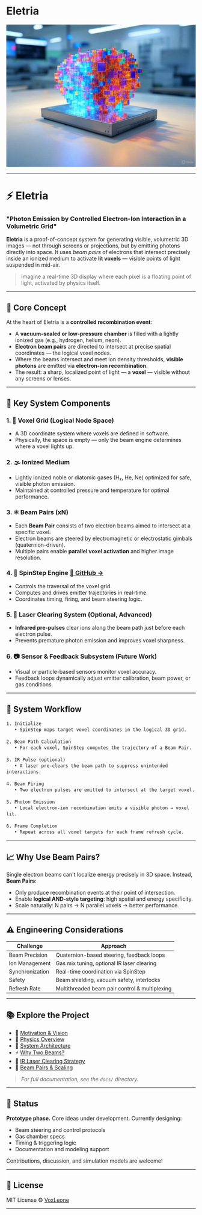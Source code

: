 # Eletria
![Eletria Concept Diagram](docs/assets/eletria_set.jpg)

---

# ⚡️ Eletria

### "Photon Emission by Controlled Electron-Ion Interaction in a Volumetric Grid"

**Eletria** is a proof-of-concept system for generating visible, volumetric 3D images — not through screens or projections, but by emitting photons directly into space. It uses *beam pairs* of electrons that intersect precisely inside an ionized medium to activate **lit voxels** — visible points of light suspended in mid-air.

> Imagine a real-time 3D display where each pixel is a floating point of light, activated by physics itself.

---

## 🧠 Core Concept

At the heart of Eletria is a **controlled recombination event**:

- A **vacuum-sealed or low-pressure chamber** is filled with a lightly ionized gas (e.g., hydrogen, helium, neon).
- **Electron beam pairs** are directed to intersect at precise spatial coordinates — the logical voxel nodes.
- Where the beams intersect and meet ion density thresholds, **visible photons** are emitted via **electron-ion recombination**.
- The result: a sharp, localized point of light — a **voxel** — visible without any screens or lenses.

---

## 🧩 Key System Components

### 1. 🧱 Voxel Grid (Logical Node Space)
- A 3D coordinate system where voxels are defined in software.
- Physically, the space is empty — only the beam engine determines where a voxel lights up.

### 2. 🌫️ Ionized Medium
- Lightly ionized noble or diatomic gases (H₂, He, Ne) optimized for safe, visible photon emission.
- Maintained at controlled pressure and temperature for optimal performance.

### 3. ⚛️ Beam Pairs (xN)
- Each **Beam Pair** consists of two electron beams aimed to intersect at a specific voxel.
- Electron beams are steered by electromagnetic or electrostatic gimbals (quaternion-driven).
- Multiple pairs enable **parallel voxel activation** and higher image resolution.

### 4. 🧠 SpinStep Engine [🔗 GitHub →](https://github.com/VoxLeone/SpinStep)
- Controls the traversal of the voxel grid.
- Computes and drives emitter trajectories in real-time.
- Coordinates timing, firing, and beam steering logic.

### 5. 🔬 Laser Clearing System (Optional, Advanced)
- **Infrared pre-pulses** clear ions along the beam path just before each electron pulse.
- Prevents premature photon emission and improves voxel sharpness.

### 6. 📷 Sensor & Feedback Subsystem (Future Work)
- Visual or particle-based sensors monitor voxel accuracy.
- Feedback loops dynamically adjust emitter calibration, beam power, or gas conditions.

---

## 🔄 System Workflow

```text
1. Initialize
   • SpinStep maps target voxel coordinates in the logical 3D grid.

2. Beam Path Calculation
   • For each voxel, SpinStep computes the trajectory of a Beam Pair.

3. IR Pulse (optional)
   • A laser pre-clears the beam path to suppress unintended interactions.

4. Beam Firing
   • Two electron pulses are emitted to intersect at the target voxel.

5. Photon Emission
   • Local electron-ion recombination emits a visible photon → voxel lit.

6. Frame Completion
   • Repeat across all voxel targets for each frame refresh cycle.
````

---

## 📈 Why Use Beam Pairs?

Single electron beams can't localize energy precisely in 3D space. Instead, **Beam Pairs**:

* Only produce recombination events at their point of intersection.
* Enable **logical AND-style targeting**: high spatial and energy specificity.
* Scale naturally: N pairs → N parallel voxels → better performance.

---

## ⚠️ Engineering Considerations

| Challenge       | Approach                                       |
| --------------- | ---------------------------------------------- |
| Beam Precision  | Quaternion-based steering, feedback loops      |
| Ion Management  | Gas mix tuning, optional IR laser clearing     |
| Synchronization | Real-time coordination via SpinStep            |
| Safety          | Beam shielding, vacuum safety, interlocks      |
| Refresh Rate    | Multithreaded beam pair control & multiplexing |

---

## 📚 Explore the Project

* 📘 [Motivation & Vision](docs/01_motivation.md)
* 🧠 [Physics Overview](docs/03_physics.md)
* 🧩 [System Architecture](docs/04_architecture.md)
* ⚡ [Why Two Beams?](docs/07_why_two_beams.md)
* 🔦 [IR Laser Clearing Strategy](docs/08_laser_clearing_strategy.md)
* 🔁 [Beam Pairs & Scaling](docs/09_beam_pairs.md)

> *For full documentation, see the `docs/` directory.*

---

## 🧪 Status

**Prototype phase.** Core ideas under development.
Currently designing:

* Beam steering and control protocols
* Gas chamber specs
* Timing & triggering logic
* Documentation and modeling support

Contributions, discussion, and simulation models are welcome!

---

## 📜 License

MIT License © [VoxLeone](https://github.com/VoxLeone)

---
